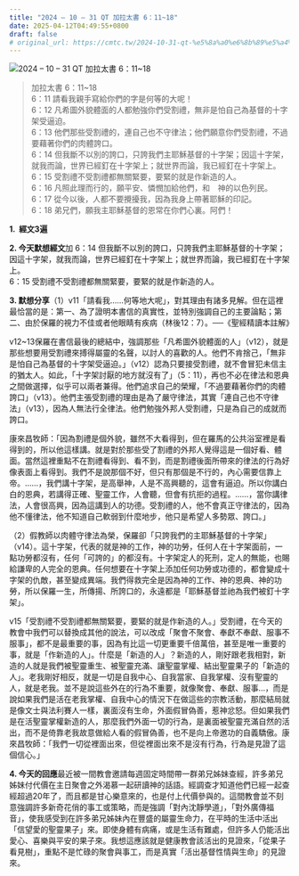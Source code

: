 ```yaml
---
title: "2024 – 10 – 31 QT 加拉太書 6：11~18"
date: 2025-04-12T04:49:55+0800
draft: false
# original_url: https://cmtc.tw/2024-10-31-qt-%e5%8a%a0%e6%8b%89%e5%a4%aa%e6%9b%b8-6%ef%bc%9a1118
---
```


![2024 – 10 – 31 QT 加拉太書 6：11~18](/images/qt.jpg  "2024 – 10 – 31 QT 加拉太書 6：11~18")

> 加拉太書 6：11~18  
> 6：11 請看我親手寫給你們的字是何等的大呢！  
> 6：12 凡希圖外貌體面的人都勉強你們受割禮，無非是怕自己為基督的十字架受逼迫。  
> 6：13 他們那些受割禮的，連自己也不守律法；他們願意你們受割禮，不過要藉著你們的肉體誇口。  
> 6：14 但我斷不以別的誇口，只誇我們主耶穌基督的十字架；因這十字架，就我而論，世界已經釘在十字架上；就世界而論，我已經釘在十字架上。  
> 6：15 受割禮不受割禮都無關緊要，要緊的就是作新造的人。  
> 6：16 凡照此理而行的，願平安、憐憫加給他們，和　神的以色列民。  
> 6：17 從今以後，人都不要攪擾我，因為我身上帶著耶穌的印記。  
> 6：18 弟兄們，願我主耶穌基督的恩常在你們心裏。阿們！

**1.  經文3遍**

**2. 今天默想經文**加 6：14 但我斷不以別的誇口，只誇我們主耶穌基督的十字架；因這十字架，就我而論，世界已經釘在十字架上；就世界而論，我已經釘在十字架上。  
6：15 受割禮不受割禮都無關緊要，要緊的就是作新造的人。

**3. 默想分享**（1）v11「請看我……何等地大呢」，對其理由有諸多見解。但在這裡最恰當的是：第一、為了證明本書信的真實性，並特別強調自己的主要論點；第二、由於保羅的視力不佳或者他眼睛有疾病（林後12：7）。──《聖經精讀本註解》

v12~13保羅在書信最後的總結中，強調那些「凡希圖外貌體面的人」（v12），就是那些想要用受割禮來搏得屬靈的名聲，以討人的喜歡的人。他們不肯捨己，「無非是怕自己為基督的十字架受逼迫。」（v12）認為只要接受割禮，就不會冒犯未信主的猶太人。如此，「十字架討厭的地方就沒有了」（5：11），再也不必在律法和恩典之間做選擇，似乎可以兩者兼得。他們追求自己的榮耀，「不過要藉著你們的肉體誇口」（v13）。他們主張受割禮的理由是為了嚴守律法，其實「連自己也不守律法」（v13），因為人無法行全律法。他們勉強外邦人受割禮，只是為自己的成就而誇口。

康來昌牧師：「因為割禮是個外貌，雖然不大看得到，但在羅馬的公共浴室裡是看得到的，所以他這樣講。就是對於那些受了割禮的外邦人覺得這是一個好看、體面。當然這裡重點不在割禮看得到、看不到，而是割禮後面所帶來的律法的行為好像表面上看得到。我們不是說那個不好，但只有那個是不行的，內心需要信靠上帝。……，我們講十字架，是高舉神，人是不高興聽的，這會有逼迫。所以你講白白的恩典，若講得正確、聖靈工作，人會聽，但會有抗拒的過程。……，當你講律法，人會很高興，因為這講到人的功德。受割禮的人，他不會真正守律法的，因為他不懂律法，他不知道自己軟弱到什麼地步，他只是希望人多勢眾、誇口。」

（2）假教師以肉體守律法為榮，保羅卻「只誇我們的主耶穌基督的十字架」（v14）。這十字架，代表的就是神的工作，神的功勞，任何人在十字架面前，一點功勞都沒有，任何「可誇的」的都沒有。十字架定人的死刑，定人的無能，也賜給謙卑的人完全的恩典。任何想要在十字架上添加任何功勞或功德的，都會變成十字架的仇敵，甚至變成異端。我們得救完全是因為神的工作、神的恩典、神的功勞，所以保羅一生，所傳揚、所誇口的，永遠都是「耶穌基督並祂為我們被釘十字架」。

v15「受割禮不受割禮都無關緊要，要緊的就是作新造的人。」受割禮，在今天的教會中我們可以替換成其他的說法，可以改成「聚會不聚會、奉獻不奉獻、服事不服事」，都不是最重要的事，因為有比這一切更重要千倍萬倍，甚至是唯一重要的事，就是「作新造的人」。什麼是「新造的人」？新造的人，剛好跟老我相對，新造的人就是我們被聖靈重生、被聖靈充滿、讓聖靈掌權、結出聖靈果子的「新造的人」。老我剛好相反，就是一切是自我中心、自我當家、自我掌權、沒有聖靈的人，就是老我。並不是說這些外在的行為不重要，就像聚會、奉獻、服事…，而是說如果我們是活在老我掌權、自我中心的情況下在做這些的宗教活動，那麼結局就是像文士與法利賽人一樣，裏面沒有生命，外面假冒偽善，惹神忿怒。但如果我們是在活聖靈掌權新造的人，那麼我們外面一切的行為，是裏面被聖靈充滿自然的活出，而不是倚靠老我故意做給人看的假冒偽善，也不是向上帝邀功的自義驕傲。康來昌牧師：「我們一切從裡面出來，但從裡面出來不是沒有行為，行為是見證了這個信心。」

**4. 今天的回應**最近被一間教會邀請每週固定時間帶一群弟兄姊妹查經，許多弟兄姊妹付代價在主日聚會之外渴慕一起研讀神的話語。經調查才知道他們已經一起查經超過20年了，而且都是甘心樂意來的，也是付上代價參與的。這間教會並不刻意強調許多新奇花俏的事工或策略，而是強調「對內沈靜學道」，「對外廣傳福音」，使我感受到在許多弟兄姊妹內在豐盛的屬靈生命力，在平時的生活中活出「信望愛的聖靈果子」來。即使身體有病痛，或是生活有難處，但許多人仍能活出愛心、喜樂與平安的果子來。我想這應該就是健康教會該活出的見證來，「從果子看見樹」，重點不是忙碌的聚會與事工，而是真實「活出基督性情與生命」的見證來。